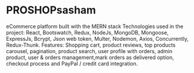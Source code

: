 # PROSHOPsasham
eCommerce platform built with the MERN stack
Technologies used in the project:
React, Bootswatch, Redux, NodeJs, MongoDB, Mongoose, ExpressJs, Bcrypt, Json web token, Multer, Nodemon, Axios, Concurrently, Redux-Thunk.
Features: 
Shopping cart, product reviews, top products carousel, pagination, product search, user profile with orders, admin product,
user & orders management,mark orders as delivered option, checkout process and PayPal / credit card integration.
